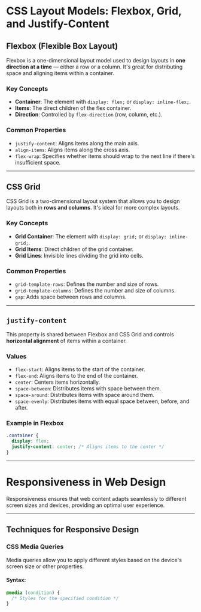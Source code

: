 # CSS Layout Models: Flexbox, Grid, and Justify-Content

## **Flexbox (Flexible Box Layout)**
Flexbox is a one-dimensional layout model used to design layouts in **one direction at a time** — either a row or a column. It's great for distributing space and aligning items within a container.

### **Key Concepts**
- **Container**: The element with `display: flex;` or `display: inline-flex;`.
- **Items**: The direct children of the flex container.
- **Direction**: Controlled by `flex-direction` (row, column, etc.).

### **Common Properties**
- `justify-content`: Aligns items along the main axis.
- `align-items`: Aligns items along the cross axis.
- `flex-wrap`: Specifies whether items should wrap to the next line if there's insufficient space.

---

## **CSS Grid**
CSS Grid is a two-dimensional layout system that allows you to design layouts both in **rows and columns**. It's ideal for more complex layouts.

### **Key Concepts**
- **Grid Container**: The element with `display: grid;` or `display: inline-grid;`.
- **Grid Items**: Direct children of the grid container.
- **Grid Lines**: Invisible lines dividing the grid into cells.

### **Common Properties**
- `grid-template-rows`: Defines the number and size of rows.
- `grid-template-columns`: Defines the number and size of columns.
- `gap`: Adds space between rows and columns.

---

## **`justify-content`**
This property is shared between Flexbox and CSS Grid and controls **horizontal alignment** of items within a container.

### **Values**
- `flex-start`: Aligns items to the start of the container.
- `flex-end`: Aligns items to the end of the container.
- `center`: Centers items horizontally.
- `space-between`: Distributes items with space between them.
- `space-around`: Distributes items with space around them.
- `space-evenly`: Distributes items with equal space between, before, and after.

### **Example in Flexbox**
```css
.container {
  display: flex;
  justify-content: center; /* Aligns items to the center */
}
```

---

# Responsiveness in Web Design

Responsiveness ensures that web content adapts seamlessly to different screen sizes and devices, providing an optimal user experience.

---

## **Techniques for Responsive Design**

### **CSS Media Queries**
Media queries allow you to apply different styles based on the device's screen size or other properties.

#### Syntax:
```css
@media (condition) {
  /* Styles for the specified condition */
}
```
